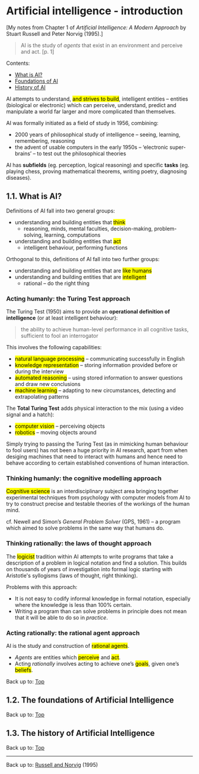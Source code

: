 # Artificial intelligence - introduction

\[My notes from Chapter 1 of *Artificial Intelligence: A Modern Approach* by Stuart Russell and Peter Norvig (1995).\]

> AI is the study of *agents* that exist in an environment and perceive and act. [p. 1]

Contents:
- [What is AI?](#11-what-is-ai)
- [Foundations of AI](#12-the-foundations-of-artificial-intelligence)
- [History of AI](#13-the-history-of-artificial-intelligence)

AI attempts to understand, <mark>and strives to build</mark>, intelligent entities – entities (biological or electronic) which can perceive, understand, predict and manipulate a world far larger and more complicated than themselves.

AI was formally initiated as a field of study in 1956, combining:
- 2000 years of philosophical study of intelligence – seeing, learning, remembering, reasoning
- the advent of usable computers in the early 1950s – ‘electronic super-brains’ – to test out the philosophical theories

AI has **subfields** (eg. perception, logical reasoning) and specific **tasks** (eg. playing chess, proving mathematical theorems, writing poetry, diagnosing diseases).

## 1.1. What is AI?

Definitions of AI fall into two general groups:
- understanding and building entities that <mark>think</mark>
  - reasoning, minds, mental faculties, decision-making, problem-solving, learning, computations
- understanding and building entities that <mark>act</mark>
  - intelligent behaviour, performing functions

Orthogonal to this, definitions of AI fall into two further groups:
- understanding and building entities that are <mark>like humans</mark>
- understanding and building entities that are <mark>intelligent</mark>
  - rational – do the right thing

### Acting humanly: the Turing Test approach

The Turing Test (1950) aims to provide an **operational definition of intelligence** (or at least intelligent behaviour):

> the ability to achieve human-level performance in all cognitive tasks, sufficient to fool an interrogator

This involves the following capabilities:
- <mark>natural language processing</mark> – communicating successfully in English
- <mark>knowledge representation</mark> – storing information provided before or during the interview
- <mark>automated reasoning</mark> – using stored information to answer questions and draw new conclusions
- <mark>machine learning</mark> – adapting to new circumstances, detecting and extrapolating patterns

The **Total Turing Test** adds physical interaction to the mix (using a video signal and a hatch):
- <mark>computer vision</mark> – perceiving objects
- <mark>robotics</mark> – moving objects around

Simply trying to passing the Turing Test (as in mimicking human behaviour to fool users) has not been a huge priority in AI research, apart from when desiging machines that need to interact with humans and hence need to behave according to certain established conventions of human interaction.

### Thinking humanly: the cognitive modelling approach

<mark>Cognitive science</mark> is an interdisciplinary subject area bringing together experimental techniques from psychology with computer models from AI to try to construct precise and testable theories of the workings of the human mind.

cf. Newell and Simon’s *General Problem Solver* (GPS, 1961) – a program which aimed to solve problems in the same way that humans do.

### Thinking rationally: the laws of thought approach

The <mark>logicist</mark> tradition within AI attempts to write programs that take a description of a problem in logical notation and find a solution. This builds on thousands of years of investigation into formal logic starting with Aristotle's syllogisms (laws of thought, right thinking).

Problems with this approach:
- It is not easy to codify informal knowledge in formal notation, especially where the knowledge is less than 100% certain.
- Writing a program than can solve problems in principle does not mean that it will be able to do so in *practice*.

### Acting rationally: the rational agent approach

AI is the study and construction of <mark>rational agents</mark>.
- *Agents* are entities which <mark>perceive</mark> and <mark>act</mark>.
- Acting *rationally* involves acting to achieve one’s <mark>goals</mark>, given one’s <mark>beliefs</mark>.



Back up to: [Top](#)

## 1.2. The foundations of Artificial Intelligence


Back up to: [Top](#)

## 1.3. The history of Artificial Intelligence

Back up to: [Top](#)



----

Back up to: [Russell and Norvig](index.md) (1995)
